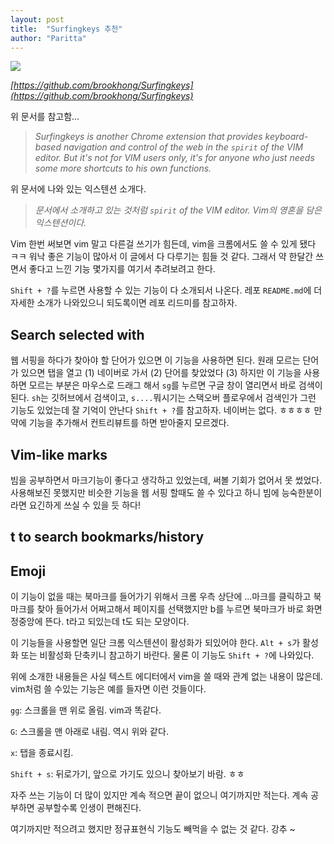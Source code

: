```yaml
---
layout: post
title:  "Surfingkeys 추천"
author: "Paritta"
---
```

 
<img src='https://s9.rr.itc.cn/r/wapChange/20171_9_22/a4e77a05986813956405.jpeg'>


*[https://github.com/brookhong/Surfingkeys](https://github.com/brookhong/Surfingkeys)*

위 문서를 참고함...

> *Surfingkeys is another Chrome extension that provides keyboard-based navigation and control of the web in the `spirit` of the VIM editor. But it's not for VIM users only, it's for anyone who just needs some more shortcuts to his own functions.*

위 문서에 나와 있는 익스텐션 소개다.

> *문서에서 소개하고 있는 것처럼 `spirit` of the VIM editor. Vim의 영혼을 담은 익스텐션이다.*

Vim 한번 써보면 vim 말고 다른걸 쓰기가 힘든데, vim을 크롬에서도 쓸 수 있게 됐다 ㅋㅋ
워낙 좋은 기능이 많아서 이 글에서 다 다루기는 힘들 것 같다. 그래서 약 한달간 쓰면서 좋다고 느낀 기능 몇가지를 여기서 추려보려고 한다.

`Shift + ?`를 누르면 사용할 수 있는 기능이 다 소개되서 나온다.
 레포 `README.md`에 더 자세한 소개가 나와있으니 되도록이면 레포 리드미를 참고하자.

## Search selected with

웹 서핑을 하다가 찾아야 할 단어가 있으면 이 기능을 사용하면 된다. 원래 모르는 단어가 있으면 탭을 열고 (1) 네이버로 가서 (2) 단어를 찾았었다 (3) 하지만 이 기능을 사용하면 모르는 부분은 마우스로 드래그 해서 `sg`를 누르면 구글 창이 열리면서 바로 검색이 된다. `sh`는 깃허브에서 검색이고, `s....`뭐시기는 스택오버 플로우에서 검색인가 그런 기능도 있었는데 잘 기억이 안난다 `Shift + ?`를 참고하자. 네이버는 없다. ㅎㅎㅎㅎ 만약에 기능을 추가해서 컨트리뷰트를 하면 받아줄지 모르겠다.

## Vim-like marks

빔을 공부하면서 마크기능이 좋다고 생각하고 있었는데, 써볼 기회가 없어서 못 썼었다. 사용해보진 못했지만 비슷한 기능을 웹 서핑 할때도 쓸 수 있다고 하니 빔에 능숙한분이라면 요긴하게 쓰실 수 있을 듯 하다! 

## t to search bookmarks/history 

## Emoji

 이 기능이 없을 때는 북마크를 들어가기 위해서 크롬 우측 상단에 ...마크를 클릭하고 북마크를 찾아 들어가서 어쩌고해서 페이지를 선택했지만 b를 누르면 북마크가 바로 화면 정중앙에 뜬다. t라고 되있는데 t도 되는 모양이다.

 이 기능들을 사용할면 일단 크롬 익스텐션이 활성화가 되있어야 한다. `Alt + s`가 활성화 또는 비활성화 단축키니 참고하기 바란다. 물론 이 기능도 `Shift + ?`에 나와있다.

 위에 소개한 내용들은 사실 텍스트 에디터에서 vim을 쓸 때와 관계 없는 내용이 많은데.
 vim처럼 쓸 수있는 기능은 예를 들자면 이런 것들이다.

`gg`: 스크롤을 맨 위로 올림. vim과 똑같다.

`G`: 스크롤을 맨 아래로 내림. 역시 위와 같다.

`x`: 탭을 종료시킴.

`Shift + s`: 뒤로가기, 앞으로 가기도 있으니 찾아보기 바람. ㅎㅎ

자주 쓰는 기능이 더 많이 있지만 계속 적으면 끝이 없으니 여기까지만 적는다. 계속 공부하면 공부할수록 인생이 편해진다.

여기까지만 적으려고 했지만 정규표현식 기능도 빼먹을 수 없는 것 같다. 강추 ~ 